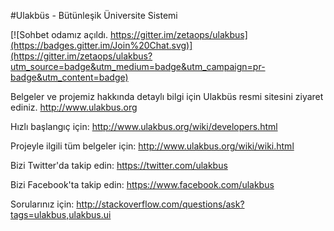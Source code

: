 #Ulakbüs - Bütünleşik Üniversite Sistemi

[![Sohbet odamız açıldı. https://gitter.im/zetaops/ulakbus](https://badges.gitter.im/Join%20Chat.svg)](https://gitter.im/zetaops/ulakbus?utm_source=badge&utm_medium=badge&utm_campaign=pr-badge&utm_content=badge)

Belgeler ve projemiz hakkında detaylı bilgi için Ulakbüs resmi sitesini ziyaret ediniz. http://www.ulakbus.org

Hızlı başlangıç için: http://www.ulakbus.org/wiki/developers.html

Projeyle ilgili tüm belgeler için: http://www.ulakbus.org/wiki/wiki.html

Bizi Twitter'da takip edin: https://twitter.com/ulakbus

Bizi Facebook'ta takip edin: https://www.facebook.com/ulakbus

Sorularınız için: http://stackoverflow.com/questions/ask?tags=ulakbus,ulakbus.ui

